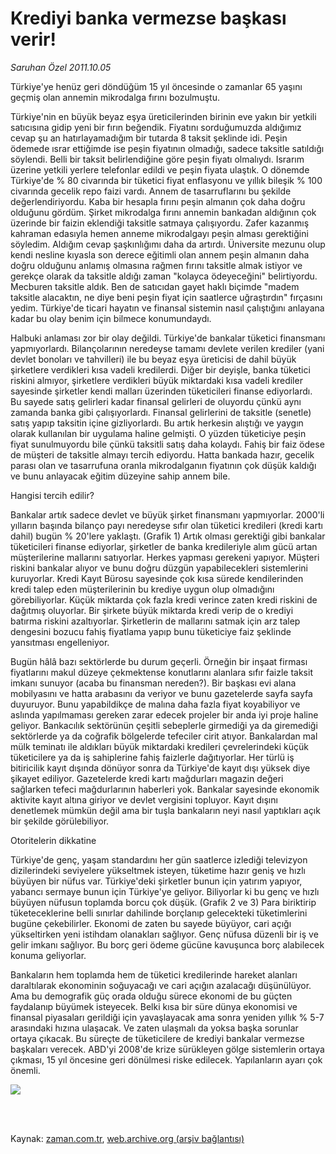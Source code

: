 # Krediyi banka vermezse başkası verir!

*Saruhan Özel 2011.10.05*

<td class="columnist-detail">
<p>Türkiye'ye henüz geri döndüğüm 15 yıl öncesinde o zamanlar 65 yaşını geçmiş olan annemin mikrodalga fırını bozulmuştu.</p>
<p>
<div id="haberMetinDiv">
<p>Türkiye'nin en büyük beyaz eşya üreticilerinden birinin eve yakın bir yetkili satıcısına gidip yeni bir fırın beğendik. Fiyatını sorduğumuzda aldığımız cevap şu an hatırlayamadığım bir tutarda 8 taksit şeklinde idi. Peşin ödemede ısrar ettiğimde ise peşin fiyatının olmadığı, sadece taksitle satıldığı söylendi. Belli bir taksit belirlendiğine göre peşin fiyatı olmalıydı. Israrım üzerine yetkili yerlere telefonlar edildi ve peşin fiyata ulaştık. O dönemde Türkiye'de % 80 civarında bir tüketici fiyat enflasyonu ve yıllık bileşik % 100 civarında gecelik repo faizi vardı. Annem de tasarruflarını bu şekilde değerlendiriyordu. Kaba bir hesapla fırını peşin almanın çok daha doğru olduğunu gördüm. Şirket mikrodalga fırını annemin bankadan aldığının çok üzerinde bir faizin eklendiği taksitle satmaya çalışıyordu. Zafer kazanmış kahraman edasıyla hemen anneme mikrodalgayı peşin alması gerektiğini söyledim. Aldığım cevap şaşkınlığımı daha da artırdı. Üniversite mezunu olup kendi nesline kıyasla son derece eğitimli olan annem peşin almanın daha doğru olduğunu anlamış olmasına rağmen fırını taksitle almak istiyor ve gerekçe olarak da taksitle aldığı zaman "kolayca ödeyeceğini" belirtiyordu. Mecburen taksitle aldık. Ben de satıcıdan gayet haklı biçimde "madem taksitle alacaktın, ne diye beni peşin fiyat için saatlerce uğraştırdın" fırçasını yedim. Türkiye'de ticari hayatın ve finansal sistemin nasıl çalıştığını anlayana kadar bu olay benim için bilmece konumundaydı.
<p>Halbuki anlaması zor bir olay değildi. Türkiye'de bankalar tüketici finansmanı yapmıyorlardı. Bilançolarının neredeyse tamamı devlete verilen krediler (yani devlet bonoları ve tahvilleri) ile bu beyaz eşya üreticisi de dahil büyük şirketlere verdikleri kısa vadeli kredilerdi. Diğer bir deyişle, banka tüketici riskini almıyor, şirketlere verdikleri büyük miktardaki kısa vadeli krediler sayesinde şirketler kendi malları üzerinden tüketicileri finanse ediyorlardı. Bu sayede satış gelirleri kadar finansal gelirleri de oluyordu çünkü aynı zamanda banka gibi çalışıyorlardı. Finansal gelirlerini de taksitle (senetle) satış yapıp taksitin içine gizliyorlardı. Bu artık herkesin alıştığı ve yaygın olarak kullanılan bir uygulama haline gelmişti. O yüzden tüketiciye peşin fiyat sunulmuyordu bile çünkü taksitli satış daha kolaydı. Fahiş bir faiz ödese de müşteri de taksitle almayı tercih ediyordu. Hatta bankada hazır, gecelik parası olan ve tasarrufuna oranla mikrodalganın fiyatının çok düşük kaldığı ve bunu anlayacak eğitim düzeyine sahip annem bile.
<p>Hangisi tercih edilir?
<p>Bankalar artık sadece devlet ve büyük şirket finansmanı yapmıyorlar. 2000'li yılların başında bilanço payı neredeyse sıfır olan tüketici kredileri (kredi kartı dahil) bugün % 20'lere yaklaştı. (Grafik 1) Artık olması gerektiği gibi bankalar tüketicileri finanse ediyorlar, şirketler de banka kredileriyle alım gücü artan müşterilerine mallarını satıyorlar. Herkes yapması gerekeni yapıyor. Müşteri riskini bankalar alıyor ve bunu doğru düzgün yapabilecekleri sistemlerini kuruyorlar. Kredi Kayıt Bürosu sayesinde çok kısa sürede kendilerinden kredi talep eden müşterilerinin bu krediye uygun olup olmadığını görebiliyorlar. Küçük miktarda çok fazla kredi verince zaten kredi riskini de dağıtmış oluyorlar. Bir şirkete büyük miktarda kredi verip de o krediyi batırma riskini azaltıyorlar. Şirketlerin de mallarını satmak için arz talep dengesini bozucu fahiş fiyatlama yapıp bunu tüketiciye faiz şeklinde yansıtması engelleniyor.
<p>Bugün hâlâ bazı sektörlerde bu durum geçerli. Örneğin bir inşaat firması fiyatlarını makul düzeye çekmektense konutlarını alanlara sıfır faizle taksit imkanı sunuyor (acaba bu finansman nereden?). Bir başkası evi alana mobilyasını ve hatta arabasını da veriyor ve bunu gazetelerde sayfa sayfa duyuruyor. Bunu yapabildikçe de malına daha fazla fiyat koyabiliyor ve aslında yapılmaması gereken zarar edecek projeler bir anda iyi proje haline geliyor. Bankacılık sektörünün çeşitli sebeplerle girmediği ya da giremediği sektörlerde ya da coğrafik bölgelerde tefeciler cirit atıyor. Bankalardan mal mülk teminatı ile aldıkları büyük miktardaki kredileri çevrelerindeki küçük tüketicilere ya da iş sahiplerine fahiş faizlerle dağıtıyorlar. Her türlü iş bitiricilik kayıt dışında dönüyor sonra da Türkiye'de kayıt dışı yüksek diye şikayet ediliyor. Gazetelerde kredi kartı mağdurları magazin değeri sağlarken tefeci mağdurlarının haberleri yok. Bankalar sayesinde ekonomik aktivite kayıt altına giriyor ve devlet vergisini topluyor. Kayıt dışını denetlemek mümkün değil ama bir tuşla bankaların neyi nasıl yaptıkları açık bir şekilde görülebiliyor. 
<p>Otoritelerin dikkatine
<p>Türkiye'de genç, yaşam standardını her gün saatlerce izlediği televizyon dizilerindeki seviyelere yükseltmek isteyen, tüketime hazır geniş ve hızlı büyüyen bir nüfus var. Türkiye'deki şirketler bunun için yatırım yapıyor, yabancı sermaye bunun için Türkiye'ye geliyor. Biliyorlar ki bu genç ve hızlı büyüyen nüfusun toplamda borcu çok düşük. (Grafik 2 ve 3) Para biriktirip tüketeceklerine belli sınırlar dahilinde borçlanıp gelecekteki tüketimlerini bugüne çekebilirler. Ekonomi de zaten bu sayede büyüyor, cari açığı yükseltirken yeni istihdam olanakları sağlıyor. Genç nüfusa düzenli bir iş ve gelir imkanı sağlıyor. Bu borç geri ödeme gücüne kavuşunca borç alabilecek konuma geliyorlar.
<p>Bankaların hem toplamda hem de tüketici kredilerinde hareket alanları daraltılarak ekonominin soğuyacağı ve cari açığın azalacağı düşünülüyor. Ama bu demografik güç orada olduğu sürece ekonomi de bu güçten faydalanıp büyümek isteyecek. Belki kısa bir süre dünya ekonomisi ve finansal piyasaları gerildiği için yavaşlayacak ama sonra yeniden yıllık % 5-7 arasındaki hızına ulaşacak. Ve zaten ulaşmalı da yoksa başka sorunlar ortaya çıkacak. Bu süreçte de tüketicilere de krediyi bankalar vermezse başkaları verecek. ABD'yi 2008'de krize sürükleyen gölge sistemlerin ortaya çıkması, 15 yıl öncesine geri dönülmesi riske edilecek. Yapılanların ayarı çok önemli.
<p><img border="0" src="http://web.archive.org/web/20111213102904im_/http://medya.zaman.com.tr/2011/10/05/kredi.gif"/></p></p></p></p></p></p></p></p></p></div>
</p>


<p><br>
		 </br></p></td>

Kaynak: [zaman.com.tr](http://zaman.com.tr/yazar.do?yazino=1187016), [web.archive.org (arşiv bağlantısı)](http://web.archive.org/web/20111213102904/http://zaman.com.tr/yazar.do?yazino=1187016)
